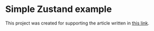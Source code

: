 # Simple Zustand example

This project was created for supporting the article written in [this link](https://medium.com/@nfailla93/react-redux-boilerplate-makes-you-mad-try-zustand-f7710032510f).
